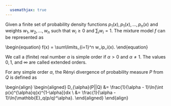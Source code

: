 ```yaml
---
  usemathjax: true
---
```


Given a finite set of probability density functions $p_1(x), p_1(x), \dots, p_n(x)$ and weights $w_1, w_2, \dots, w_n$ such that $w_i \geq 0$ and $\sum_i w_i = 1$. The mixture model $f$ can be represented as 

\begin{equation}
    f(x) = \sum\limits_{i=1}^n w_ip_i(x).
\end{equation}

We call a (finite) real number $\alpha$ is simple order if $\alpha > 0$ and $\alpha \neq 1$. The values $0,1,$ and $\infty$ are called extended orders.

For any simple order $\alpha$, the Rényi divergence of probability measure $P$ from $Q$ is defined as

\begin{align}
\begin{aligned} D_{\alpha}(P||Q) &= \frac{1}{\alpha - 1}\ln{\int p(x)^{\alpha}q(x)^{1-\alpha}}dx \\
                                 &= \frac{1}{\alpha - 1}\ln{\mathbb{E}_q(p/q)^\alpha}. \end{aligned}
\end{align}
